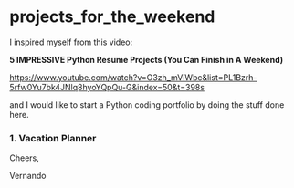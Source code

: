 # projects_for_the_weekend
I inspired myself from this video:

**5 IMPRESSIVE Python Resume Projects (You Can Finish in A Weekend)**

<https://www.youtube.com/watch?v=O3zh_mViWbc&list=PL1Bzrh-5rfw0Yu7bk4JNlq8hyoYQpQu-G&index=50&t=398s>

and I would like to start a Python coding portfolio by doing the stuff done here.

### 1. Vacation Planner

Cheers,

Vernando


